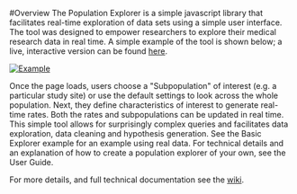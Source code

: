 #Overview
The Population Explorer is a simple javascript library that facilitates real-time exploration of data sets using a simple user interface. The tool was designed to empower researchers to explore their medical research data in real time. A simple example of the tool is shown below; a live, interactive version can be found [here](http://bl.ocks.org/jwildfire/raw/82b1fbf001c50c4edde4/). 

[![Example](https://github.com/RhoInc/PopulationExplorer/wiki/img/example.png)](http://bl.ocks.org/jwildfire/raw/82b1fbf001c50c4edde4/)

Once the page loads, users choose a "Subpopulation" of interest (e.g. a particular study site) or use the default settings to look across the whole population. Next, they define characteristics of interest to generate real-time rates. Both the rates and subpopulations can be updated in real time. This simple tool allows for surprisingly complex queries and facilitates data exploration, data cleaning and hypothesis generation. See the Basic Explorer example for an example using real data. For technical details and an explanation of how to create a population explorer of your own, see the User Guide.

For more details, and full technical documentation see the [wiki](https://github.com/RhoInc/PopulationExplorer/wiki).
